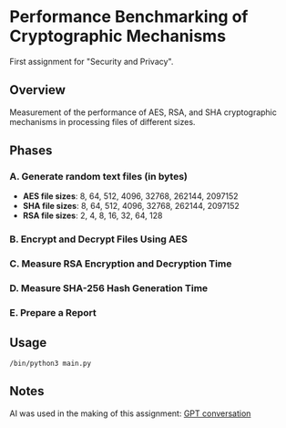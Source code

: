# Performance Benchmarking of Cryptographic Mechanisms

First assignment for "Security and Privacy".

## Overview

Measurement of the performance of AES, RSA, and SHA cryptographic mechanisms in processing files of different sizes.

## Phases

### A. Generate random text files (in bytes)

- **AES file sizes**: 8, 64, 512, 4096, 32768, 262144, 2097152
- **SHA file sizes**: 8, 64, 512, 4096, 32768, 262144, 2097152
- **RSA file sizes**: 2, 4, 8, 16, 32, 64, 128

### B. Encrypt and Decrypt Files Using AES

### C. Measure RSA Encryption and Decryption Time

### D. Measure SHA-256 Hash Generation Time

### E. Prepare a Report

## Usage

```
/bin/python3 main.py
```

## Notes

AI was used in the making of this assignment: [GPT conversation](https://chat.openai.com/share/33dbfe44-080d-4f4a-866e-b28e5fcb047f)
